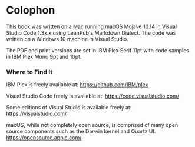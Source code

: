 # Colophon

This book was written on a Mac running macOS Mojave 10.14 in Visual Studio Code 1.3x.x using LeanPub's Markdown Dialect.  The code was written on a Windows 10 machine in Visual Studio.

The PDF and print versions are set in IBM Plex Serif 11pt with code samples in IBM Plex Mono 9pt and 10pt.

### Where to Find It

IBM Plex is freely available at: <https://github.com/IBM/plex>

Visual Studio Code freely is available at: <https://code.visualstudio.com/>

Some editions of Visual Studio is available freely at: <https://visualstudio.com/>

macOS, while not completely open source, is comprised of many open source components such as the Darwin kernel and Quartz UI.  <https://opensource.apple.com/>
